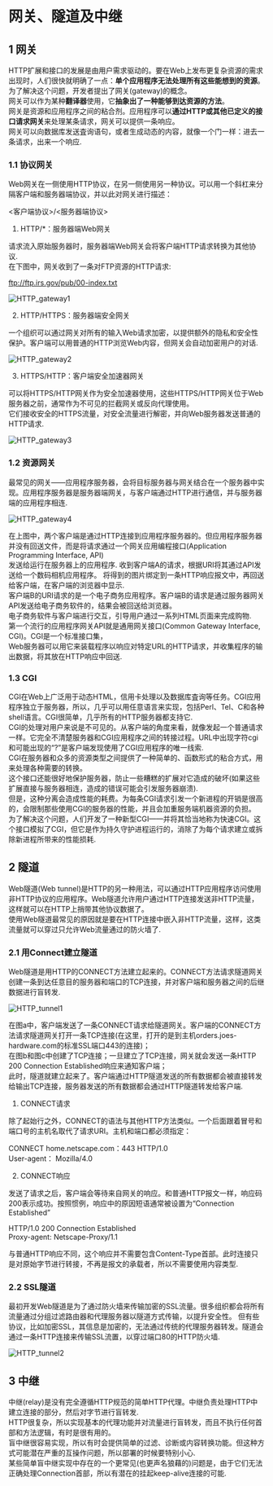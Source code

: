 # 网关、隧道及中继


## 1 网关


HTTP扩展和接口的发展是由用户需求驱动的。要在Web上发布更复杂资源的需求出现时，人们很快就明确了一点：**单个应用程序无法处理所有这些能想到的资源**。      
为了解决这个问题，开发者提出了网关(gateway)的概念。              
网关可以作为某种**翻译器**使用，它**抽象出了一种能够到达资源的方法**。    
网关是资源和应用程序之间的粘合剂。应用程序可以**通过HTTP或其他已定义的接口请求网关**来处理某条请求，网关可以提供一条响应。       
网关可以向数据库发送査询语句，或者生成动态的内容，就像一个门一样：进去一条请求，出来一个响应.     



### 1.1 协议网关

Web网关在一侧使用HTTP协议，在另一侧使用另一种协议。可以用一个斜杠来分隔客户端和服务器端协议，并以此对网关进行描述：    

<客户端协议>/<服务器端协议>   

1. HTTP/*：服务器端Web网关

请求流入原始服务器时，服务器端Web网关会将客户端HTTP请求转换为其他协议.   
在下图中，网关收到了一条对FTP资源的HTTP请求:    

ftp://ftp.irs.gov/pub/00-index.txt   

![HTTP_gateway1](./HTTP_gateway1.jpg)


2. HTTP/HTTPS：服务器端安全网关

一个组织可以通过网关对所有的输入Web请求加密，以提供额外的隐私和安全性保护。客户端可以用普通的HTTP浏览Web内容，但网关会自动加密用户的对话.     

![HTTP_gateway2](./HTTP_gateway2.jpg)

 
3. HTTPS/HTTP：客户端安全加速器网关

可以将HTTPS/HTTP网关作为安全加速器使用，这些HTTPS/HTTP网关位于Web服务器之前，通常作为不可见的拦截网关或反向代理使用。    
它们接收安全的HTTPS流量，对安全流量进行解密，并向Web服务器发送普通的HTTP请求.     

![HTTP_gateway3](./HTTP_gateway3.jpg)



### 1.2 资源网关

最常见的网关——应用程序服务器，会将目标服务器与网关结合在一个服务器中实现。应用程序服务器是服务器端网关，与客户端通过HTTP进行通信，并与服务器端的应用程序相连.


![HTTP_gateway4](./HTTP_gateway4.jpg)

在上图中，两个客户端是通过HTTP连接到应用程序服务器的。但应用程序服务器并没有回送文件，而是将请求通过一个网关应用编程接口(Application Programming Interface, API)     
发送给运行在服务器上的应用程序.
收到客户端A的请求，根据URI将其通过API发送给一个数码相机应用程序。 将得到的图片绑定到一条HTTP响应报文中，再回送给客户端，在客户端的浏览器中显示.      
客户端B的URI请求的是一个电子商务应用程序。客户端B的请求是通过服务器网关API发送给电子商务软件的，结果会被回送给浏览器。         
电子商务软件与客户端进行交互，引导用户通过一系列HTML页面来完成购物.      
第一个流行的应用程序网关API就是通用网关接口(Common Gateway Interface, CGI)。CGI是一个标准接口集，                         
Web服务器可以用它来装载程序以响应对特定URL的HTTP请求，并收集程序的输出数据，将其放在HTTP响应中回送. 

### 1.3 CGI

CGI在Web上广泛用于动态HTML，信用卡处理以及数据库査询等任务。CGI应用程序独立于服务器，所以，几乎可以用任意语言来实现，包括Perl、Tel、C和各种shell语言。CGI很简单，几乎所有的HTTP服务器都支持它.       
CGI的处理对用户来说是不可见的。从客户端的角度来看，就像发起一个普通请求一样。它完全不清楚服务器和CGI应用程序之间的转接过程。URL中出现字符cgi和可能出现的“?”是客户端发现使用了CGI应用程序的唯一线索.    
CGI在服务器和众多的资源类型之间提供了一种简单的、函数形式的粘合方式，用来处理各种需要的转换。       
这个接口还能很好地保护服务器，防止一些糟糕的扩展对它造成的破坏(如果这些扩展直接与服务器相连，造成的错误可能会引发服务器崩溃).     
但是，这种分离会造成性能的耗费。为每条CGI请求引发一个新进程的开销是很高的，会限制那些使用CGI的服务器的性能，并且会加重服务端机器资源的负担。      
为了解决这个问题，人们开发了一种新型CGI——并将其恰当地称为快速CGI。这个接口模拟了CGI，但它是作为持久守护进程运行的，消除了为每个请求建立或拆除新进程所带来的性能损耗.           



## 2 隧道

Web隧道(Web tunnel)是HTTP的另一种用法，可以通过HTTP应用程序访问使用非HTTP协议的应用程序。Web隧道允许用户通过HTTP连接发送非HTTP流量，这样就可以在HTTP上捎带其他协议数据了。        
使用Web隧道最常见的原因就是要在HTTP连接中嵌入非HTTP流量，这样，这类流量就可以穿过只允许Web流量通过的防火墙了.

### 2.1 用Connect建立隧道

Web隧道是用HTTP的CONNECT方法建立起来的。CONNECT方法请求隧道网关创建一条到达任意目的服务器和端口的TCP连接，并对客户端和服务器之间的后继数据进行盲转发.   

![HTTP_tunnel1](./HTTP_tunnel1.jpg)

在图a中，客户端发送了一条CONNECT请求给隧道网关。客户端的CONNECT方法请求隧道网关打开一条TCP连接(在这里，打开的是到主机orders.joes-hardware.com的标准SSL端口443的连接)；        
在图b和图c中创建了TCP连接；一旦建立了TCP连接，网关就会发送一条HTTP 200 Connection Established响应来通知客户端；      
此时，隧道就建立起来了。客户端通过HTTP隧道发送的所有数据都会被直接转发给输出TCP连接，服务器发送的所有数据都会通过HTTP隧道转发给客户端.          


1. CONNECT请求

除了起始行之外，CONNECT的语法与其他HTTP方法类似。一个后面跟着冒号和端口号的主机名取代了请求URI。主机和端口都必须指定：

CONNECT home.netscape.com：443 HTTP/1.0    
User-agent： Mozilla/4.0   

2. CONNECT响应

发送了请求之后，客户端会等待来自网关的响应。和普通HTTP报文一样，响应码200表示成功。按照惯例，响应中的原因短语通常被设置为“Connection Established”

HTTP/1.0 200 Connection Established              
Proxy-agent: Netscape-Proxy/1.1            

与普通HTTP响应不同，这个响应并不需要包含Content-Type首部。此时连接只是对原始字节进行转接，不再是报文的承载者，所以不需要使用内容类型.       

### 2.2 SSL隧道
最初开发Web隧道是为了通过防火墙来传输加密的SSL流量。很多组织都会将所有流量通过分组过滤路由器和代理服务器以隧道方式传输，以提升安全性。
但有些协议，比如加密SSL，其信息是加密的，无法通过传统的代理服务器转发。隧道会通过一条HTTP连接来传输SSL流置，以穿过端口80的HTTP防火墙.  


![HTTP_tunnel2](./HTTP_tunnel2.jpg)



## 3 中继

中继(relay)是没有完全遵循HTTP规范的简单HTTP代理。中继负责处理HTTP中建立连接的部分，然后对字节进行盲转发.   
HTTP很复杂，所以实现基本的代理功能并对流量进行盲转发，而且不执行任何首部和方法逻辑，有时是很有用的。   
盲中继很容易实现，所以有时会提供简单的过滤、诊断或内容转换功能。但这种方式可能潜在严重的互操作问题，所以部署的时候要特别小心.   
某些简单盲中继实现中存在的一个更常见(也更声名狼藉的)问题是，由于它们无法正确处理Connection首部，所以有潜在的挂起keep-alive连接的可能.   


























